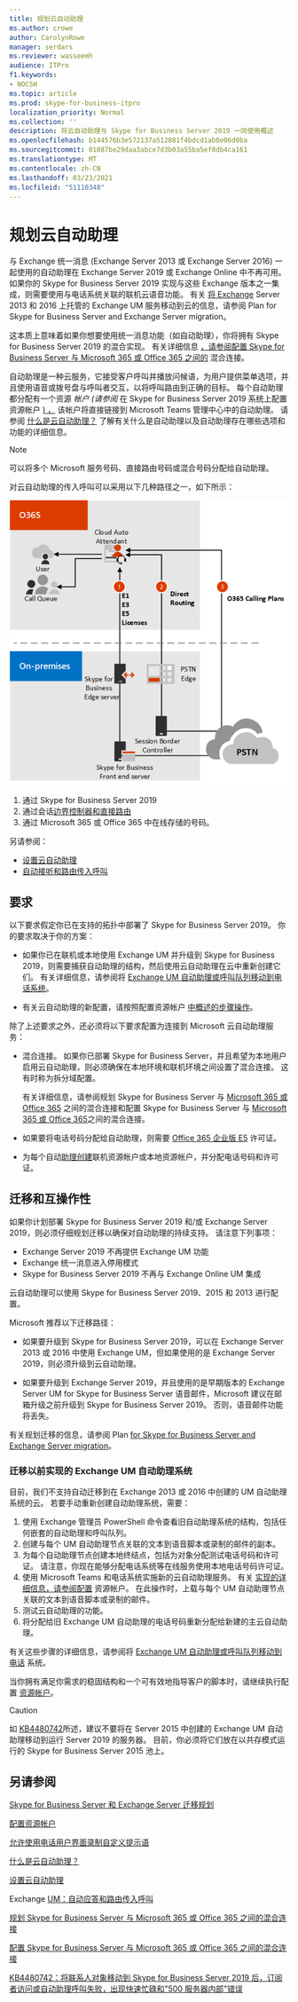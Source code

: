 ```yaml
---
title: 规划云自动助理
ms.author: crowe
author: CarolynRowe
manager: serdars
ms.reviewer: wasseemh
audience: ITPro
f1.keywords:
- NOCSH
ms.topic: article
ms.prod: skype-for-business-itpro
localization_priority: Normal
ms.collection: ''
description: 将云自动助理与 Skype for Business Server 2019 一同使用概述
ms.openlocfilehash: b144576b3e572137a512881f4bdcd1ab0e06d0ba
ms.sourcegitcommit: 01087be29daa3abce7d3b03a55ba5ef8db4ca161
ms.translationtype: MT
ms.contentlocale: zh-CN
ms.lasthandoff: 03/23/2021
ms.locfileid: "51110348"
---
```

# <a name="plan-cloud-auto-attendants"></a>规划云自动助理

与 Exchange 统一消息 (Exchange Server 2013 或 Exchange Server 2016) 一起使用的自动助理在 Exchange Server 2019 或 Exchange Online 中不再可用。 如果你的 Skype for Business Server 2019 实现与这些 Exchange 版本之一集成，则需要使用与电话系统关联的联机云语音功能。 有关 [将 Exchange](plan-um-migration.md) Server 2013 和 2016 上托管的 Exchange UM 服务移动到云的信息，请参阅 Plan for Skype for Business Server and Exchange Server migration。

这本质上意味着如果你想要使用统一消息功能（如自动助理），你将拥有 Skype for Business Server 2019 的混合实现。 有关详细信息 [，请参阅配置 Skype for Business Server 与 Microsoft 365 或 Office 365 之间的](configure-hybrid-connectivity.md) 混合连接。

自动助理是一种云服务，它接受客户呼叫并播放问候语，为用户提供菜单选项，并且使用语音或拨号盘与呼叫者交互，以将呼叫路由到正确的目标。 每个自动助理都分配有一个资源 *帐户 (请参阅* 在 Skype for Business Server 2019 系统上配置资源帐户 [) ，](configure-onprem-ra.md) 该帐户将直接链接到 Microsoft Teams 管理中心中的自动助理。 请参阅 [什么是云自动助理？](/SkypeForBusiness/what-is-phone-system-in-office-365/what-are-phone-system-auto-attendants.md) 了解有关什么是自动助理以及自动助理存在哪些选项和功能的详细信息。

> [!NOTE]
> 可以将多个 Microsoft 服务号码、直接路由号码或混合号码分配给自动助理。

对云自动助理的传入呼叫可以采用以下几种路径之一，如下所示：

![自动助理关系图](../../SfBServer2019/media/AA-plan-concept.png)

1. 通过 Skype for Business Server 2019
2. 通过会话[边界控制器和](/MicrosoftTeams/direct-routing-border-controllers.md)[直接路由](/MicrosoftTeams/direct-routing-plan.md)
3. 通过 Microsoft 365 或 Office 365 中在线存储的号码。

另请参阅：

- [设置云自动助理](/microsoftteams/create-a-phone-system-auto-attendant)
- [自动接听和路由传入呼叫](/exchange/voice-mail-unified-messaging/automatically-answer-and-route-calls/automatically-answer-and-route-calls)

## <a name="requirements"></a>要求

以下要求假定你已在支持的拓扑中部署了 Skype for Business Server 2019。  你的要求取决于你的方案：

- 如果你已在联机或本地使用 Exchange UM 并升级到 Skype for Business 2019，则需要捕获自动助理的结构，然后使用云自动助理在云中重新创建它们。 有关详细信息，请参阅将 [Exchange UM 自动助理或呼叫队列移动到电话系统](configure-onprem-ra.md#moving-an-exchange-um-auto-attendant-or-call-queue-to-phone-system)。

- 有关云自动助理的新配置，请按照配置资源帐户  [中概述的步骤操作](configure-onprem-ra.md)。

除了上述要求之外，还必须将以下要求配置为连接到 Microsoft 云自动助理服务：

- 混合连接。 如果你已部署 Skype for Business Server，并且希望为本地用户启用云自动助理，则必须确保在本地环境和联机环境之间设置了混合连接。 这有时称为拆分域配置。

   有关详细信息，请参阅规划 Skype for Business Server 与 [Microsoft 365 或 Office 365](plan-hybrid-connectivity.md) 之间的混合连接和配置 Skype for Business Server 与 [Microsoft 365 或 Office 365](configure-hybrid-connectivity.md)之间的混合连接。

- 如果要将电话号码分配给自动助理，则需要 [Office 365 企业版 E5](../../SfbOnline/skype-for-business-and-microsoft-teams-add-on-licensing/license-options-based-on-your-plan/office-365-enterprise-e5-with-audio-conferencing.md) 许可证。
- 为每个自动[助理创建](/MicrosoftTeams/manage-resource-accounts.md)联机资源帐户或本地[](configure-onprem-ra.md)资源帐户，并分配电话号码和许可证。 

## <a name="migration-and-interoperability"></a>迁移和互操作性

如果你计划部署 Skype for Business Server 2019 和/或 Exchange Server 2019，则必须仔细规划迁移以确保对自动助理的持续支持。 请注意下列事项：

- Exchange Server 2019 不再提供 Exchange UM 功能
- Exchange 统一消息进入停用模式
- Skype for Business Server 2019 不再与 Exchange Online UM 集成

云自动助理可以使用 Skype for Business Server 2019、2015 和 2013 进行配置。

Microsoft 推荐以下迁移路径：

- 如果要升级到 Skype for Business Server 2019，可以在 Exchange Server 2013 或 2016 中使用 Exchange UM，但如果使用的是 Exchange Server 2019，则必须升级到云自动助理。

- 如果要升级到 Exchange Server 2019，并且使用的是早期版本的 Exchange Server UM for Skype for Business Server 语音邮件，Microsoft 建议在邮箱升级之前升级到 Skype for Business Server 2019。  否则，语音邮件功能将丢失。

有关规划迁移的信息，请参阅 Plan [for Skype for Business Server and Exchange Server migration](plan-um-migration.md)。

### <a name="migrating-a-previously-implemented-exchange-um-auto-attendant-system"></a>迁移以前实现的 Exchange UM 自动助理系统

目前，我们不支持自动迁移到在 Exchange 2013 或 2016 中创建的 UM 自动助理系统的云。 若要手动重新创建自动助理系统，需要：

1. 使用 Exchange 管理员 PowerShell 命令查看旧自动助理系统的结构，包括任何嵌套的自动助理和呼叫队列。  
2. 创建与每个 UM 自动助理节点关联的文本到语音脚本或录制的邮件的副本。
3. 为每个自动助理节点创建本地终结点，包括为对象分配测试电话号码和许可证。 请注意，你现在能够分配电话系统等在线服务使用本地电话号码许可证。
4. 使用 Microsoft Teams 和电话系统实施新的云自动助理服务。 有关 [实现的详细信息，请参阅配置](configure-onprem-ra.md) 资源帐户。 在此操作时，上载与每个 UM 自动助理节点关联的文本到语音脚本或录制的邮件。
5. 测试云自动助理的功能。
6. 将分配给旧 Exchange UM 自动助理的电话号码重新分配给新建的主云自动助理。

有关这些步骤的详细信息，请参阅将 [Exchange UM 自动助理或呼叫队列移动到电话](configure-onprem-ra.md#moving-an-exchange-um-auto-attendant-or-call-queue-to-phone-system) 系统。

当你拥有满足你需求的稳固结构和一个可有效地指导客户的脚本时，请继续执行配置 [资源帐户](configure-onprem-ra.md)。

> [!CAUTION]
> 如 [KB4480742](https://support.microsoft.com/help/4480742/call-failures-and-500-server-internal-error-after-migration-to-2019)所述，建议不要将在 Server 2015 中创建的 Exchange UM 自动助理移动到运行 Server 2019 的服务器。 目前，你必须将它们放在以共存模式运行的 Skype for Business Server 2015 池上。

## <a name="see-also"></a>另请参阅

[Skype for Business Server 和 Exchange Server 迁移规划](plan-um-migration.md)

[配置资源帐户](configure-onprem-ra.md)

[允许使用电话用户界面录制自定义提示语](/exchange/voice-mail-unified-messaging/greetings-announcements-menus-and-prompts/enable-custom-prompt-recording)

[什么是云自动助理？](/SkypeForBusiness/what-is-phone-system-in-office-365/what-are-phone-system-auto-attendants)

[设置云自动助理](/microsoftteams/create-a-phone-system-auto-attendant)

Exchange [UM：自动应答和路由传入呼叫](/exchange/voice-mail-unified-messaging/automatically-answer-and-route-calls/automatically-answer-and-route-calls)

[规划 Skype for Business Server 与 Microsoft 365 或 Office 365 之间的混合连接](plan-hybrid-connectivity.md)

[配置 Skype for Business Server 与 Microsoft 365 或 Office 365 之间的混合连接](configure-hybrid-connectivity.md)

[KB4480742：将联系人对象移动到 Skype for Business Server 2019 后，订阅者访问或自动助理呼叫失败，出现快速忙碌和"500 服务器内部"错误](https://support.microsoft.com/help/4480742/call-failures-and-500-server-internal-error-after-migration-to-2019)